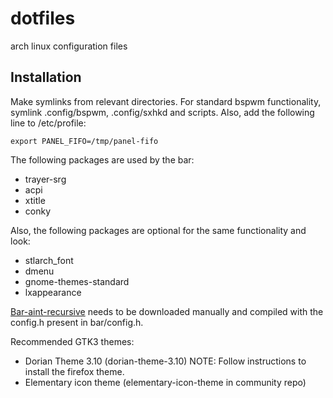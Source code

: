 dotfiles
========

arch linux configuration files

Installation
------------
Make symlinks from relevant directories. For standard bspwm functionality, symlink .config/bspwm, .config/sxhkd and scripts. Also, add the following line to /etc/profile:

    export PANEL_FIFO=/tmp/panel-fifo
    
The following packages are used by the bar:
* trayer-srg
* acpi
* xtitle
* conky

Also, the following packages are optional for the same functionality and look:
* stlarch_font
* dmenu
* gnome-themes-standard
* lxappearance

[Bar-aint-recursive](https://github.com/LemonBoy/bar) needs to be downloaded manually and compiled with the config.h present in bar/config.h.

Recommended GTK3 themes:
* Dorian Theme 3.10 (dorian-theme-3.10)   NOTE: Follow instructions to install the firefox theme.
* Elementary icon theme (elementary-icon-theme in community repo)
